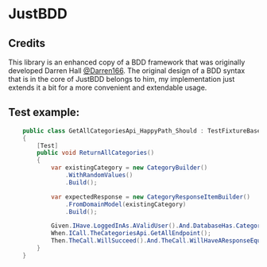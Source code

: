 # JustBDD

## Credits

This library is an enhanced copy of a BDD framework that was originally developed Darren Hall [@Darren166](https://github.com/Darren166).
The original design of a BDD syntax that is in the core of JustBDD belongs to him, my implementation just extends it a bit for a more convenient and extendable usage.

## Test example:
``` C#
    public class GetAllCategoriesApi_HappyPath_Should : TestFixtureBase
    {
        [Test]
        public void ReturnAllCategories()
        {
            var existingCategory = new CategoryBuilder()
                .WithRandomValues()
                .Build();

            var expectedResponse = new CategoryResponseItemBuilder()
                .FromDomainModel(existingCategory)
                .Build();

            Given.IHave.LoggedInAs.AValidUser().And.DatabaseHas.Category(existingCategory);
            When.ICall.TheCategoriesApi.GetAllEndpoint();
            Then.TheCall.WillSucceed().And.TheCall.WillHaveAResponseEqualTo(new[] { expectedResponse });
        }
    }
 ```
